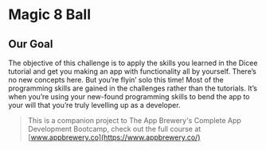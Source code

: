 # Magic 8 Ball

## Our Goal

The objective of this challenge is to apply the skills you learned in the Dicee tutorial and get you making an app with functionality all by yourself. There’s no new concepts here. But you’re flyin’ solo this time! Most of the programming skills are gained in the challenges rather than the tutorials. It’s when you’re using your new-found programming skills to bend the app to your will that you’re truly levelling up as a developer.



>This is a companion project to The App Brewery's Complete App Development Bootcamp, check out the full course at [www.appbrewery.co](https://www.appbrewery.co/)



